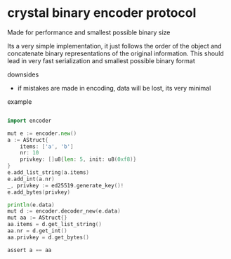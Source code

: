 # crystal binary encoder protocol

Made for performance and smallest possible binary size

Its a very simple implementation, it just follows the order of the object and concatenate binary representations of the original information. This should lead in very fast serialization and smallest possible binary format

downsides

- if mistakes are made in encoding, data will be lost, its very minimal


example

```go

import encoder

mut e := encoder.new()
a := AStruct{
    items: ['a', 'b']
    nr: 10
    privkey: []u8{len: 5, init: u8(0xf8)}
}
e.add_list_string(a.items)
e.add_int(a.nr)
_, privkey := ed25519.generate_key()!
e.add_bytes(privkey)

println(e.data)
mut d := encoder.decoder_new(e.data)
mut aa := AStruct{}
aa.items = d.get_list_string()
aa.nr = d.get_int()
aa.privkey = d.get_bytes()

assert a == aa
```
